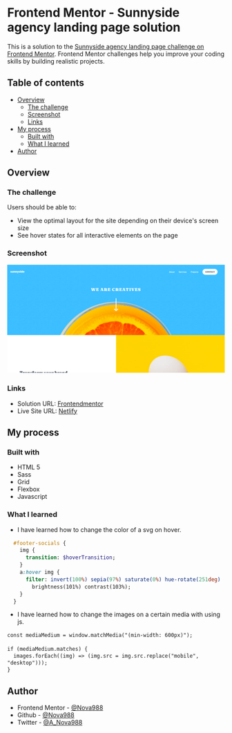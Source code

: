 # Frontend Mentor - Sunnyside agency landing page solution

This is a solution to the [Sunnyside agency landing page challenge on Frontend Mentor](https://www.frontendmentor.io/challenges/sunnyside-agency-landing-page-7yVs3B6ef). Frontend Mentor challenges help you improve your coding skills by building realistic projects.

## Table of contents

- [Overview](#overview)
  - [The challenge](#the-challenge)
  - [Screenshot](#screenshot)
  - [Links](#links)
- [My process](#my-process)
  - [Built with](#built-with)
  - [What I learned](#what-i-learned)
- [Author](#author)

## Overview

### The challenge

Users should be able to:

- View the optimal layout for the site depending on their device's screen size
- See hover states for all interactive elements on the page

### Screenshot

![](./screenshot.png)

### Links

- Solution URL: [Frontendmentor](https://www.frontendmentor.io/solutions/solution-using-sass-and-js-rkBo2axm9)
- Live Site URL: [Netlify](https://sunnyanton.netlify.app/)

## My process

### Built with

- HTML 5
- Sass
- Grid
- Flexbox
- Javascript

### What I learned

- I have learned how to change the color of a svg on hover.

```sass
  #footer-socials {
    img {
      transition: $hoverTransition;
    }
    a:hover img {
      filter: invert(100%) sepia(97%) saturate(0%) hue-rotate(251deg)
        brightness(101%) contrast(103%);
    }
  }
```

- I have learned how to change the images on a certain media with using js.

```JS
const mediaMedium = window.matchMedia("(min-width: 600px)");

if (mediaMedium.matches) {
  images.forEach((img) => (img.src = img.src.replace("mobile", "desktop")));
}
```

## Author

- Frontend Mentor - [@Nova988](https://www.frontendmentor.io/profile/Nova988)
- Github - [@Nova988](https://github.com/Nova988)
- Twitter - [@A_Nova988](https://twitter.com/A_Nova988)
